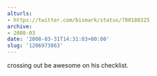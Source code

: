 ```yaml
---
alturls:
- https://twitter.com/bismark/status/780188325
archive:
- 2008-03
date: '2008-03-31T14:31:03+00:00'
slug: '1206973863'
---
```


crossing out be awesome on his checklist.

